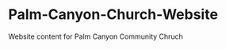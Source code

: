 Palm-Canyon-Church-Website
==========================

Website content for Palm Canyon Community Chruch
